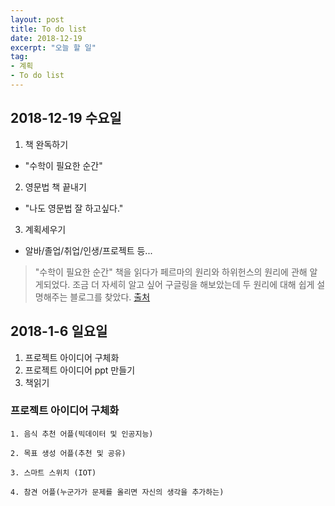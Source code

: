 ```yaml
---
layout: post
title: To do list
date: 2018-12-19
excerpt: "오늘 할 일"
tag:
- 계획
- To do list
---
```


## 2018-12-19 수요일

1. 책 완독하기 
- "수학이 필요한 순간"
2. 영문법 책 끝내기
- "나도 영문법 잘 하고싶다."
3. 계획세우기 
- 알바/졸업/취업/인생/프로젝트 등...

> "수학이 필요한 순간" 
책을 읽다가 페르마의 원리와 하위헌스의 원리에 관해 알게되었다. 
조금 더 자세히 알고 싶어 구글링을 해보았는데 
두 원리에 대해 쉽게 설명해주는 블로그를 찾았다. 
[출처](https://m.blog.naver.com/PostView.nhn?blogId=hafs_snu&logNo=220854938906&proxyReferer=https%3A%2F%2Fwww.google.com%2F)

## 2018-1-6 일요일

1. 프로젝트 아이디어 구체화
2. 프로젝트 아이디어 ppt 만들기
3. 책읽기

### 프로젝트 아이디어 구체화 
```
1. 음식 추천 어플(빅데이터 및 인공지능)

2. 목표 생성 어플(추천 및 공유)

3. 스마트 스위치 (IOT)

4. 참견 어플(누군가가 문제를 올리면 자신의 생각을 추가하는)
```

